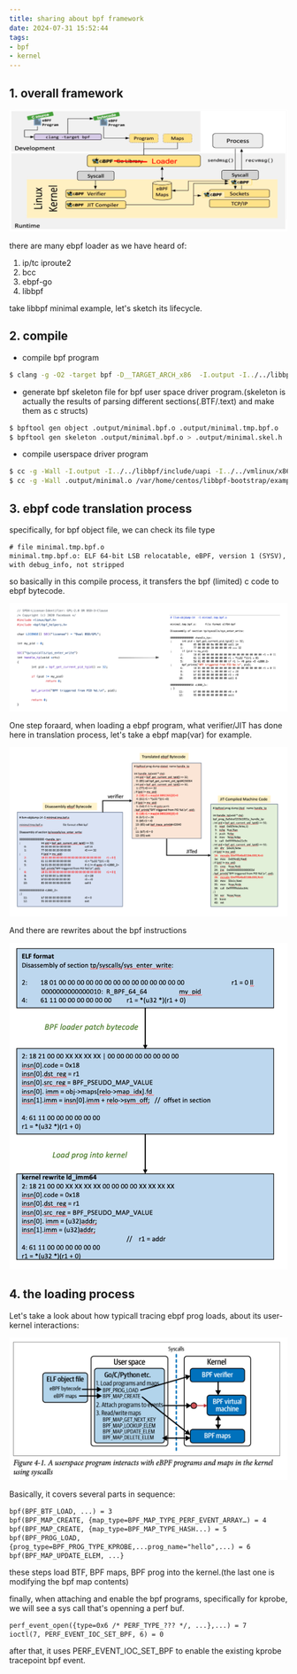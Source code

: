 ```yaml
---
title: sharing about bpf framework
date: 2024-07-31 15:52:44
tags:
- bpf
- kernel
---
```




## 1. overall framework

![image-20250620155402465](../figures/image-20250620155402465.png)

there are many ebpf loader as we have heard of:

1. ip/tc iproute2
2. bcc
3. ebpf-go
4. libbpf

take libbpf minimal example, let's sketch its lifecycle.

## 2. compile 

* compile bpf program

```bash
$ clang -g -O2 -target bpf -D__TARGET_ARCH_x86  -I.output -I../../libbpf/include/uapi -I../../vmlinux/x86/ -idirafter /usr/lib/llvm-14/lib/clang/14.0.0/include -idirafter /usr/local/include -idirafter /usr/include/x86_64-linux-gnu -idirafter /usr/include	    -c minimal.bpf.c -o .output/minimal.tmp.bpf.o
```

* generate bpf skeleton file for bpf user space driver program.(skeleton is actually the results of parsing different sections(.BTF/.text) and make them as c structs)

```bash
$ bpftool gen object .output/minimal.bpf.o .output/minimal.tmp.bpf.o
$ bpftool gen skeleton .output/minimal.bpf.o > .output/minimal.skel.h
```

* compile userspace driver program

```bash
$ cc -g -Wall -I.output -I../../libbpf/include/uapi -I../../vmlinux/x86/ -I/var/home/centos/libbpf-bootstrap/blazesym/capi/include -c minimal.c -o .output/minimal.o
$ cc -g -Wall .output/minimal.o /var/home/centos/libbpf-bootstrap/examples/c/.output/libbpf.a   -lelf -lz -o minimal
```

## 3. ebpf code translation process

specifically, for bpf object file, we can check its file type

```
# file minimal.tmp.bpf.o
minimal.tmp.bpf.o: ELF 64-bit LSB relocatable, eBPF, version 1 (SYSV), with debug_info, not stripped
```

so basically in this compile process, it transfers the bpf (limited) c code to ebpf bytecode.

![image-20250620161544627](../figures/image-20250620161544627.png)

One step foraard, when loading a ebpf program, what verifier/JIT has done here in translation process, let's take a ebpf map(var) for example.

![image-20250620162332951](../figures/image-20250620162332951.png)

And there are rewrites about the bpf instructions

![image-20250620162547276](../figures/image-20250620162547276.png)

## 4. the loading process

Let's take a look about how typicall tracing ebpf prog loads, about its user-kernel interactions:

![image-20250620164808435](../figures/image-20250620164808435.png)

Basically, it covers several parts in sequence:

```
bpf(BPF_BTF_LOAD, ...) = 3
bpf(BPF_MAP_CREATE, {map_type=BPF_MAP_TYPE_PERF_EVENT_ARRAY…) = 4
bpf(BPF_MAP_CREATE, {map_type=BPF_MAP_TYPE_HASH...) = 5
bpf(BPF_PROG_LOAD, {prog_type=BPF_PROG_TYPE_KPROBE,...prog_name="hello",...) = 6
bpf(BPF_MAP_UPDATE_ELEM, ...}
```

these steps load BTF, BPF maps, BPF prog into the kernel.(the last one is modifying the bpf map contents)

finally, when attaching and enable the bpf programs, specifically for kprobe, we will see a sys call that's openning a perf buf.

```
perf_event_open({type=0x6 /* PERF_TYPE_??? */, ...},...) = 7
ioctl(7, PERF_EVENT_IOC_SET_BPF, 6) = 0
```

after that, it uses PERF_EVENT_IOC_SET_BPF to enable the existing kprobe tracepoint bpf event.
